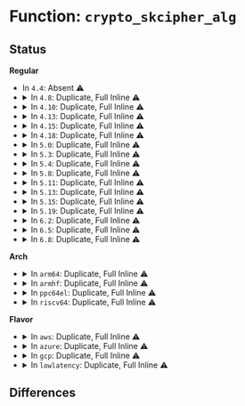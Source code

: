 # Function: <code>crypto_skcipher_alg</code>

## Status
<b>Regular</b>
<ul>
<li>
In <code>4.4</code>: Absent ⚠️
</li>
<li>
<details>
<summary>In <code>4.8</code>: Duplicate, Full Inline ⚠️</summary>

**Collision:** Static Duplication

**Inline:** Full

**Transformation:** False

**Instances:**

```
In crypto/skcipher.c (ffffffff813de363)
Location: include/crypto/skcipher.h:246
Inline: True
Inline callers:
  - crypto/skcipher.c:crypto_skcipher_init_tfm
```
```
In crypto/cts.c (0)
Location: include/crypto/skcipher.h:246
Inline: True
```
```
In crypto/ctr.c (0)
Location: include/crypto/skcipher.h:246
Inline: True
```
</details>
</li>
<li>
<details>
<summary>In <code>4.10</code>: Duplicate, Full Inline ⚠️</summary>

**Collision:** Static Duplication

**Inline:** Full

**Transformation:** False

**Instances:**

```
In crypto/skcipher.c (ffffffff813f5d53)
Location: include/crypto/skcipher.h:246
Inline: True
Inline callers:
  - crypto/skcipher.c:crypto_skcipher_init_tfm
  - crypto/skcipher.c:skcipher_walk_skcipher
```
```
In crypto/cbc.c (0)
Location: include/crypto/skcipher.h:246
Inline: True
```
```
In crypto/cts.c (0)
Location: include/crypto/skcipher.h:246
Inline: True
```
```
In crypto/xts.c (ffffffff81401225)
Location: include/crypto/skcipher.h:246
Inline: True
Inline callers:
  - crypto/xts.c:init_tfm
```
```
In crypto/ctr.c (0)
Location: include/crypto/skcipher.h:246
Inline: True
```
</details>
</li>
<li>
<details>
<summary>In <code>4.13</code>: Duplicate, Full Inline ⚠️</summary>

**Collision:** Static Duplication

**Inline:** Full

**Transformation:** False

**Instances:**

```
In crypto/skcipher.c (ffffffff814020d3)
Location: include/crypto/skcipher.h:250
Inline: True
Inline callers:
  - crypto/skcipher.c:crypto_skcipher_init_tfm
  - crypto/skcipher.c:skcipher_setkey
  - crypto/skcipher.c:skcipher_walk_skcipher
```
```
In crypto/cbc.c (0)
Location: include/crypto/skcipher.h:250
Inline: True
```
```
In crypto/cts.c (0)
Location: include/crypto/skcipher.h:250
Inline: True
```
```
In crypto/xts.c (ffffffff8140e6b5)
Location: include/crypto/skcipher.h:250
Inline: True
Inline callers:
  - crypto/xts.c:init_tfm
```
```
In crypto/ctr.c (0)
Location: include/crypto/skcipher.h:250
Inline: True
```
</details>
</li>
<li>
<details>
<summary>In <code>4.15</code>: Duplicate, Full Inline ⚠️</summary>

**Collision:** Static Duplication

**Inline:** Full

**Transformation:** False

**Instances:**

```
In crypto/skcipher.c (ffffffff8142a743)
Location: include/crypto/skcipher.h:250
Inline: True
Inline callers:
  - crypto/skcipher.c:crypto_skcipher_init_tfm
  - crypto/skcipher.c:skcipher_setkey
  - crypto/skcipher.c:skcipher_walk_skcipher
```
```
In crypto/cbc.c (0)
Location: include/crypto/skcipher.h:250
Inline: True
```
```
In crypto/cts.c (0)
Location: include/crypto/skcipher.h:250
Inline: True
```
```
In crypto/xts.c (ffffffff81437185)
Location: include/crypto/skcipher.h:250
Inline: True
Inline callers:
  - crypto/xts.c:init_tfm
```
```
In crypto/ctr.c (0)
Location: include/crypto/skcipher.h:250
Inline: True
```
</details>
</li>
<li>
<details>
<summary>In <code>4.18</code>: Duplicate, Full Inline ⚠️</summary>

**Collision:** Static Duplication

**Inline:** Full

**Transformation:** False

**Instances:**

```
In fs/crypto/keyinfo.c (ffffffff812fc076)
Location: include/crypto/skcipher.h:250
Inline: True
```
```
In crypto/skcipher.c (ffffffff8145d485)
Location: include/crypto/skcipher.h:250
Inline: True
Inline callers:
  - crypto/skcipher.c:crypto_skcipher_init_tfm
  - crypto/skcipher.c:crypto_skcipher_exit_tfm
  - crypto/skcipher.c:skcipher_setkey
  - crypto/skcipher.c:skcipher_setkey
  - crypto/skcipher.c:skcipher_walk_skcipher
```
```
In crypto/cbc.c (ffffffff814688e5)
Location: include/crypto/skcipher.h:250
Inline: True
Inline callers:
  - crypto/cbc.c:crypto_cbc_init_tfm
```
```
In crypto/cts.c (ffffffff81469195)
Location: include/crypto/skcipher.h:250
Inline: True
Inline callers:
  - crypto/cts.c:crypto_cts_init_tfm
```
```
In crypto/xts.c (ffffffff814699a5)
Location: include/crypto/skcipher.h:250
Inline: True
Inline callers:
  - crypto/xts.c:init_tfm
```
```
In crypto/ctr.c (ffffffff8146a755)
Location: include/crypto/skcipher.h:250
Inline: True
Inline callers:
  - crypto/ctr.c:crypto_rfc3686_init_tfm
```
</details>
</li>
<li>
<details>
<summary>In <code>5.0</code>: Duplicate, Full Inline ⚠️</summary>

**Collision:** Static Duplication

**Inline:** Full

**Transformation:** False

**Instances:**

```
In fs/crypto/keyinfo.c (ffffffff8131188b)
Location: include/crypto/skcipher.h:257
Inline: True
```
```
In crypto/skcipher.c (ffffffff8147ad15)
Location: include/crypto/skcipher.h:257
Inline: True
Inline callers:
  - crypto/skcipher.c:crypto_skcipher_init_tfm
  - crypto/skcipher.c:crypto_skcipher_exit_tfm
  - crypto/skcipher.c:skcipher_setkey
  - crypto/skcipher.c:skcipher_setkey
  - crypto/skcipher.c:skcipher_walk_skcipher
```
```
In crypto/cbc.c (ffffffff81486555)
Location: include/crypto/skcipher.h:257
Inline: True
Inline callers:
  - crypto/cbc.c:crypto_cbc_init_tfm
```
```
In crypto/cts.c (ffffffff81486b65)
Location: include/crypto/skcipher.h:257
Inline: True
Inline callers:
  - crypto/cts.c:crypto_cts_init_tfm
```
```
In crypto/xts.c (ffffffff81487765)
Location: include/crypto/skcipher.h:257
Inline: True
Inline callers:
  - crypto/xts.c:init_tfm
```
```
In crypto/ctr.c (ffffffff81487fb5)
Location: include/crypto/skcipher.h:257
Inline: True
Inline callers:
  - crypto/ctr.c:crypto_rfc3686_init_tfm
```
</details>
</li>
<li>
<details>
<summary>In <code>5.3</code>: Duplicate, Full Inline ⚠️</summary>

**Collision:** Static Duplication

**Inline:** Full

**Transformation:** False

**Instances:**

```
In fs/crypto/keyinfo.c (ffffffff81338d5a)
Location: include/crypto/skcipher.h:252
Inline: True
```
```
In crypto/skcipher.c (ffffffff814a91f5)
Location: include/crypto/skcipher.h:252
Inline: True
Inline callers:
  - crypto/skcipher.c:skcipher_init_tfm_simple
  - crypto/skcipher.c:crypto_skcipher_init_tfm
  - crypto/skcipher.c:crypto_skcipher_exit_tfm
  - crypto/skcipher.c:skcipher_setkey
  - crypto/skcipher.c:skcipher_setkey
  - crypto/skcipher.c:skcipher_walk_skcipher
```
```
In crypto/cts.c (ffffffff814b4c85)
Location: include/crypto/skcipher.h:252
Inline: True
Inline callers:
  - crypto/cts.c:crypto_cts_init_tfm
```
```
In crypto/xts.c (ffffffff814b5455)
Location: include/crypto/skcipher.h:252
Inline: True
Inline callers:
  - crypto/xts.c:init_tfm
```
```
In crypto/ctr.c (ffffffff814b5b85)
Location: include/crypto/skcipher.h:252
Inline: True
Inline callers:
  - crypto/ctr.c:crypto_rfc3686_init_tfm
```
</details>
</li>
<li>
<details>
<summary>In <code>5.4</code>: Duplicate, Full Inline ⚠️</summary>

**Collision:** Static Duplication

**Inline:** Full

**Transformation:** False

**Instances:**

```
In fs/crypto/keysetup.c (ffffffff8134dfe2)
Location: include/crypto/skcipher.h:252
Inline: True
Inline callers:
  - fs/crypto/keysetup.c:fscrypt_allocate_skcipher
```
```
In crypto/skcipher.c (ffffffff814c3e65)
Location: include/crypto/skcipher.h:252
Inline: True
Inline callers:
  - crypto/skcipher.c:skcipher_init_tfm_simple
  - crypto/skcipher.c:crypto_skcipher_init_tfm
  - crypto/skcipher.c:crypto_skcipher_exit_tfm
  - crypto/skcipher.c:skcipher_setkey
  - crypto/skcipher.c:skcipher_setkey
  - crypto/skcipher.c:skcipher_walk_skcipher
```
```
In crypto/cts.c (ffffffff814cd755)
Location: include/crypto/skcipher.h:252
Inline: True
Inline callers:
  - crypto/cts.c:crypto_cts_init_tfm
```
```
In crypto/xts.c (ffffffff814ce6a5)
Location: include/crypto/skcipher.h:252
Inline: True
Inline callers:
  - crypto/xts.c:init_tfm
```
```
In crypto/ctr.c (ffffffff814ced85)
Location: include/crypto/skcipher.h:252
Inline: True
Inline callers:
  - crypto/ctr.c:crypto_rfc3686_init_tfm
```
</details>
</li>
<li>
<details>
<summary>In <code>5.8</code>: Duplicate, Full Inline ⚠️</summary>

**Collision:** Static Duplication

**Inline:** Full

**Transformation:** False

**Instances:**

```
In fs/crypto/keysetup.c (ffffffff81393465)
Location: include/crypto/skcipher.h:228
Inline: True
Inline callers:
  - fs/crypto/keysetup.c:fscrypt_allocate_skcipher
```
```
In fs/ecryptfs/crypto.c (ffffffff8146383f)
Location: include/crypto/skcipher.h:228
Inline: True
Inline callers:
  - fs/ecryptfs/crypto.c:ecryptfs_process_key_cipher
```
```
In fs/ecryptfs/keystore.c (ffffffff814695e4)
Location: include/crypto/skcipher.h:228
Inline: True
Inline callers:
  - fs/ecryptfs/keystore.c:write_tag_3_packet
  - fs/ecryptfs/keystore.c:write_tag_3_packet
```
```
In security/keys/encrypted-keys/encrypted.c (ffffffff82d048c5)
Location: include/crypto/skcipher.h:228
Inline: True
Inline callers:
  - security/keys/encrypted-keys/encrypted.c:init_encrypted
```
```
In crypto/skcipher.c (ffffffff81522d65)
Location: include/crypto/skcipher.h:228
Inline: True
Inline callers:
  - crypto/skcipher.c:skcipher_init_tfm_simple
  - crypto/skcipher.c:crypto_skcipher_init_tfm
  - crypto/skcipher.c:crypto_skcipher_init_tfm
  - crypto/skcipher.c:crypto_skcipher_exit_tfm
  - crypto/skcipher.c:crypto_skcipher_decrypt
  - crypto/skcipher.c:crypto_skcipher_encrypt
  - crypto/skcipher.c:crypto_skcipher_setkey
  - crypto/skcipher.c:crypto_skcipher_setkey
  - crypto/skcipher.c:skcipher_setkey_unaligned
  - crypto/skcipher.c:skcipher_walk_async
  - crypto/skcipher.c:skcipher_walk_async
  - crypto/skcipher.c:skcipher_walk_virt
  - crypto/skcipher.c:skcipher_walk_virt
```
```
In crypto/cts.c (ffffffff8152cb75)
Location: include/crypto/skcipher.h:228
Inline: True
Inline callers:
  - crypto/cts.c:crypto_cts_init_tfm
```
```
In crypto/xts.c (ffffffff8152daa5)
Location: include/crypto/skcipher.h:228
Inline: True
Inline callers:
  - crypto/xts.c:init_tfm
```
```
In crypto/ctr.c (ffffffff8152e0a5)
Location: include/crypto/skcipher.h:228
Inline: True
Inline callers:
  - crypto/ctr.c:crypto_rfc3686_init_tfm
```
</details>
</li>
<li>
<details>
<summary>In <code>5.11</code>: Duplicate, Full Inline ⚠️</summary>

**Collision:** Static Duplication

**Inline:** Full

**Transformation:** False

**Instances:**

```
In fs/crypto/keysetup.c (ffffffff813a4605)
Location: include/crypto/skcipher.h:228
Inline: True
Inline callers:
  - fs/crypto/keysetup.c:fscrypt_allocate_skcipher
```
```
In fs/ecryptfs/crypto.c (ffffffff8147efff)
Location: include/crypto/skcipher.h:228
Inline: True
Inline callers:
  - fs/ecryptfs/crypto.c:ecryptfs_process_key_cipher
```
```
In fs/ecryptfs/keystore.c (ffffffff81beeb13)
Location: include/crypto/skcipher.h:228
Inline: True
Inline callers:
  - fs/ecryptfs/keystore.c:write_tag_3_packet
  - fs/ecryptfs/keystore.c:write_tag_3_packet
```
```
In security/keys/encrypted-keys/encrypted.c (ffffffff82ff1c92)
Location: include/crypto/skcipher.h:228
Inline: True
Inline callers:
  - security/keys/encrypted-keys/encrypted.c:init_encrypted
```
```
In crypto/skcipher.c (ffffffff8153fcb5)
Location: include/crypto/skcipher.h:228
Inline: True
Inline callers:
  - crypto/skcipher.c:skcipher_init_tfm_simple
  - crypto/skcipher.c:crypto_skcipher_init_tfm
  - crypto/skcipher.c:crypto_skcipher_init_tfm
  - crypto/skcipher.c:crypto_skcipher_exit_tfm
  - crypto/skcipher.c:crypto_skcipher_decrypt
  - crypto/skcipher.c:crypto_skcipher_encrypt
  - crypto/skcipher.c:crypto_skcipher_setkey
  - crypto/skcipher.c:crypto_skcipher_setkey
  - crypto/skcipher.c:skcipher_setkey_unaligned
  - crypto/skcipher.c:skcipher_walk_async
  - crypto/skcipher.c:skcipher_walk_async
  - crypto/skcipher.c:skcipher_walk_virt
  - crypto/skcipher.c:skcipher_walk_virt
```
```
In crypto/cts.c (ffffffff81549be5)
Location: include/crypto/skcipher.h:228
Inline: True
Inline callers:
  - crypto/cts.c:crypto_cts_init_tfm
```
```
In crypto/xts.c (ffffffff8154aa75)
Location: include/crypto/skcipher.h:228
Inline: True
Inline callers:
  - crypto/xts.c:xts_init_tfm
```
```
In crypto/ctr.c (ffffffff8154afa5)
Location: include/crypto/skcipher.h:228
Inline: True
Inline callers:
  - crypto/ctr.c:crypto_rfc3686_init_tfm
```
</details>
</li>
<li>
<details>
<summary>In <code>5.13</code>: Duplicate, Full Inline ⚠️</summary>

**Collision:** Static Duplication

**Inline:** Full

**Transformation:** False

**Instances:**

```
In fs/crypto/keysetup.c (ffffffff813ab9ca)
Location: include/crypto/skcipher.h:230
Inline: True
```
```
In fs/ecryptfs/crypto.c (ffffffff81486a7b)
Location: include/crypto/skcipher.h:230
Inline: True
Inline callers:
  - fs/ecryptfs/crypto.c:ecryptfs_add_new_key_tfm
```
```
In fs/ecryptfs/keystore.c (ffffffff81be0bce)
Location: include/crypto/skcipher.h:230
Inline: True
Inline callers:
  - fs/ecryptfs/keystore.c:write_tag_3_packet
  - fs/ecryptfs/keystore.c:write_tag_3_packet
```
```
In security/keys/encrypted-keys/encrypted.c (ffffffff831fc61c)
Location: include/crypto/skcipher.h:230
Inline: True
Inline callers:
  - security/keys/encrypted-keys/encrypted.c:init_encrypted
```
```
In crypto/skcipher.c (ffffffff81548225)
Location: include/crypto/skcipher.h:230
Inline: True
Inline callers:
  - crypto/skcipher.c:skcipher_init_tfm_simple
  - crypto/skcipher.c:crypto_skcipher_init_tfm
  - crypto/skcipher.c:crypto_skcipher_init_tfm
  - crypto/skcipher.c:crypto_skcipher_exit_tfm
  - crypto/skcipher.c:crypto_skcipher_decrypt
  - crypto/skcipher.c:crypto_skcipher_encrypt
  - crypto/skcipher.c:crypto_skcipher_setkey
  - crypto/skcipher.c:crypto_skcipher_setkey
  - crypto/skcipher.c:skcipher_setkey_unaligned
  - crypto/skcipher.c:skcipher_walk_async
  - crypto/skcipher.c:skcipher_walk_async
  - crypto/skcipher.c:skcipher_walk_virt
  - crypto/skcipher.c:skcipher_walk_virt
```
```
In crypto/cts.c (ffffffff81552225)
Location: include/crypto/skcipher.h:230
Inline: True
Inline callers:
  - crypto/cts.c:crypto_cts_init_tfm
```
```
In crypto/xts.c (ffffffff81553095)
Location: include/crypto/skcipher.h:230
Inline: True
Inline callers:
  - crypto/xts.c:xts_init_tfm
```
```
In crypto/ctr.c (ffffffff815535c5)
Location: include/crypto/skcipher.h:230
Inline: True
Inline callers:
  - crypto/ctr.c:crypto_rfc3686_init_tfm
```
</details>
</li>
<li>
<details>
<summary>In <code>5.15</code>: Duplicate, Full Inline ⚠️</summary>

**Collision:** Static Duplication

**Inline:** Full

**Transformation:** False

**Instances:**

```
In fs/crypto/keysetup.c (ffffffff813fb279)
Location: include/crypto/skcipher.h:230
Inline: True
```
```
In fs/ecryptfs/crypto.c (ffffffff814de20b)
Location: include/crypto/skcipher.h:230
Inline: True
Inline callers:
  - fs/ecryptfs/crypto.c:ecryptfs_add_new_key_tfm
```
```
In fs/ecryptfs/keystore.c (ffffffff81cd13d7)
Location: include/crypto/skcipher.h:230
Inline: True
Inline callers:
  - fs/ecryptfs/keystore.c:write_tag_3_packet
  - fs/ecryptfs/keystore.c:write_tag_3_packet
```
```
In security/keys/encrypted-keys/encrypted.c (ffffffff832e366e)
Location: include/crypto/skcipher.h:230
Inline: True
Inline callers:
  - security/keys/encrypted-keys/encrypted.c:init_encrypted
```
```
In crypto/skcipher.c (ffffffff815a8a05)
Location: include/crypto/skcipher.h:230
Inline: True
Inline callers:
  - crypto/skcipher.c:skcipher_init_tfm_simple
  - crypto/skcipher.c:crypto_skcipher_init_tfm
  - crypto/skcipher.c:crypto_skcipher_init_tfm
  - crypto/skcipher.c:crypto_skcipher_exit_tfm
  - crypto/skcipher.c:crypto_skcipher_decrypt
  - crypto/skcipher.c:crypto_skcipher_encrypt
  - crypto/skcipher.c:crypto_skcipher_setkey
  - crypto/skcipher.c:crypto_skcipher_setkey
  - crypto/skcipher.c:skcipher_setkey_unaligned
  - crypto/skcipher.c:skcipher_walk_async
  - crypto/skcipher.c:skcipher_walk_async
  - crypto/skcipher.c:skcipher_walk_virt
  - crypto/skcipher.c:skcipher_walk_virt
```
```
In crypto/cts.c (ffffffff815b3225)
Location: include/crypto/skcipher.h:230
Inline: True
Inline callers:
  - crypto/cts.c:crypto_cts_init_tfm
```
```
In crypto/xts.c (ffffffff815b40c5)
Location: include/crypto/skcipher.h:230
Inline: True
Inline callers:
  - crypto/xts.c:xts_init_tfm
```
```
In crypto/ctr.c (ffffffff815b45f5)
Location: include/crypto/skcipher.h:230
Inline: True
Inline callers:
  - crypto/ctr.c:crypto_rfc3686_init_tfm
```
</details>
</li>
<li>
<details>
<summary>In <code>5.19</code>: Duplicate, Full Inline ⚠️</summary>

**Collision:** Static Duplication

**Inline:** Full

**Transformation:** False

**Instances:**

```
In fs/crypto/keysetup.c (ffffffff8146e5a7)
Location: include/crypto/skcipher.h:234
Inline: True
```
```
In fs/ecryptfs/crypto.c (ffffffff8156c245)
Location: include/crypto/skcipher.h:234
Inline: True
Inline callers:
  - fs/ecryptfs/crypto.c:ecryptfs_add_new_key_tfm
```
```
In fs/ecryptfs/keystore.c (ffffffff81e84552)
Location: include/crypto/skcipher.h:234
Inline: True
Inline callers:
  - fs/ecryptfs/keystore.c:write_tag_3_packet
  - fs/ecryptfs/keystore.c:write_tag_3_packet
```
```
In security/keys/encrypted-keys/encrypted.c (ffffffff83499a7f)
Location: include/crypto/skcipher.h:234
Inline: True
Inline callers:
  - security/keys/encrypted-keys/encrypted.c:init_encrypted
```
```
In crypto/skcipher.c (ffffffff8164fde5)
Location: include/crypto/skcipher.h:234
Inline: True
Inline callers:
  - crypto/skcipher.c:skcipher_init_tfm_simple
  - crypto/skcipher.c:crypto_skcipher_init_tfm
  - crypto/skcipher.c:crypto_skcipher_exit_tfm
  - crypto/skcipher.c:crypto_skcipher_decrypt
  - crypto/skcipher.c:crypto_skcipher_encrypt
  - crypto/skcipher.c:crypto_skcipher_setkey
  - crypto/skcipher.c:crypto_skcipher_setkey
  - crypto/skcipher.c:skcipher_walk_async
  - crypto/skcipher.c:skcipher_walk_async
  - crypto/skcipher.c:skcipher_walk_virt
  - crypto/skcipher.c:skcipher_walk_virt
```
```
In crypto/cts.c (ffffffff8165c205)
Location: include/crypto/skcipher.h:234
Inline: True
Inline callers:
  - crypto/cts.c:crypto_cts_init_tfm
```
```
In crypto/xts.c (ffffffff8165cf15)
Location: include/crypto/skcipher.h:234
Inline: True
Inline callers:
  - crypto/xts.c:xts_init_tfm
```
```
In crypto/ctr.c (ffffffff8165d4a5)
Location: include/crypto/skcipher.h:234
Inline: True
Inline callers:
  - crypto/ctr.c:crypto_rfc3686_init_tfm
```
</details>
</li>
<li>
<details>
<summary>In <code>6.2</code>: Duplicate, Full Inline ⚠️</summary>

**Collision:** Static Duplication

**Inline:** Full

**Transformation:** False

**Instances:**

```
In fs/crypto/keysetup.c (ffffffff814ffbf7)
Location: include/crypto/skcipher.h:234
Inline: True
```
```
In fs/ecryptfs/crypto.c (ffffffff81610457)
Location: include/crypto/skcipher.h:234
Inline: True
Inline callers:
  - fs/ecryptfs/crypto.c:ecryptfs_add_new_key_tfm
```
```
In fs/ecryptfs/keystore.c (ffffffff81611b19)
Location: include/crypto/skcipher.h:234
Inline: True
Inline callers:
  - fs/ecryptfs/keystore.c:write_tag_3_packet
  - fs/ecryptfs/keystore.c:write_tag_3_packet
```
```
In security/keys/encrypted-keys/encrypted.c (ffffffff83ecfbad)
Location: include/crypto/skcipher.h:234
Inline: True
Inline callers:
  - security/keys/encrypted-keys/encrypted.c:init_encrypted
```
```
In crypto/skcipher.c (ffffffff817092b5)
Location: include/crypto/skcipher.h:234
Inline: True
Inline callers:
  - crypto/skcipher.c:skcipher_init_tfm_simple
  - crypto/skcipher.c:crypto_skcipher_init_tfm
  - crypto/skcipher.c:crypto_skcipher_exit_tfm
  - crypto/skcipher.c:crypto_skcipher_decrypt
  - crypto/skcipher.c:crypto_skcipher_encrypt
  - crypto/skcipher.c:crypto_skcipher_setkey
  - crypto/skcipher.c:crypto_skcipher_setkey
  - crypto/skcipher.c:skcipher_walk_async
  - crypto/skcipher.c:skcipher_walk_async
  - crypto/skcipher.c:skcipher_walk_virt
  - crypto/skcipher.c:skcipher_walk_virt
```
```
In crypto/cts.c (ffffffff81715bc5)
Location: include/crypto/skcipher.h:234
Inline: True
Inline callers:
  - crypto/cts.c:crypto_cts_init_tfm
```
```
In crypto/xts.c (ffffffff817169d5)
Location: include/crypto/skcipher.h:234
Inline: True
Inline callers:
  - crypto/xts.c:xts_init_tfm
```
```
In crypto/ctr.c (ffffffff81716fd5)
Location: include/crypto/skcipher.h:234
Inline: True
Inline callers:
  - crypto/ctr.c:crypto_rfc3686_init_tfm
```
</details>
</li>
<li>
<details>
<summary>In <code>6.5</code>: Duplicate, Full Inline ⚠️</summary>

**Collision:** Static Duplication

**Inline:** Full

**Transformation:** False

**Instances:**

```
In fs/crypto/keysetup.c (ffffffff815371c7)
Location: include/crypto/skcipher.h:256
Inline: True
```
```
In fs/ecryptfs/crypto.c (ffffffff816482ea)
Location: include/crypto/skcipher.h:256
Inline: True
Inline callers:
  - fs/ecryptfs/crypto.c:ecryptfs_add_new_key_tfm
```
```
In fs/ecryptfs/keystore.c (ffffffff81649a8a)
Location: include/crypto/skcipher.h:256
Inline: True
Inline callers:
  - fs/ecryptfs/keystore.c:write_tag_3_packet
  - fs/ecryptfs/keystore.c:write_tag_3_packet
```
```
In security/keys/encrypted-keys/encrypted.c (ffffffff836f4c6b)
Location: include/crypto/skcipher.h:256
Inline: True
Inline callers:
  - security/keys/encrypted-keys/encrypted.c:init_encrypted
```
```
In crypto/skcipher.c (ffffffff81742af5)
Location: include/crypto/skcipher.h:256
Inline: True
Inline callers:
  - crypto/skcipher.c:skcipher_init_tfm_simple
  - crypto/skcipher.c:crypto_skcipher_init_tfm
  - crypto/skcipher.c:crypto_skcipher_exit_tfm
  - crypto/skcipher.c:crypto_skcipher_decrypt
  - crypto/skcipher.c:crypto_skcipher_encrypt
  - crypto/skcipher.c:crypto_skcipher_setkey
  - crypto/skcipher.c:crypto_skcipher_setkey
  - crypto/skcipher.c:skcipher_walk_async
  - crypto/skcipher.c:skcipher_walk_async
  - crypto/skcipher.c:skcipher_walk_virt
  - crypto/skcipher.c:skcipher_walk_virt
```
```
In crypto/cts.c (ffffffff81751475)
Location: include/crypto/skcipher.h:256
Inline: True
Inline callers:
  - crypto/cts.c:crypto_cts_init_tfm
```
```
In crypto/xts.c (ffffffff81752285)
Location: include/crypto/skcipher.h:256
Inline: True
Inline callers:
  - crypto/xts.c:xts_init_tfm
```
```
In crypto/ctr.c (ffffffff817528d5)
Location: include/crypto/skcipher.h:256
Inline: True
Inline callers:
  - crypto/ctr.c:crypto_rfc3686_init_tfm
```
</details>
</li>
<li>
<details>
<summary>In <code>6.8</code>: Duplicate, Full Inline ⚠️</summary>

**Collision:** Static Duplication

**Inline:** Full

**Transformation:** False

**Instances:**

```
In crypto/skcipher.c (ffffffff81784d35)
Location: include/crypto/skcipher.h:397
Inline: True
Inline callers:
  - crypto/skcipher.c:skcipher_init_tfm_simple
  - crypto/skcipher.c:crypto_skcipher_init_tfm
  - crypto/skcipher.c:crypto_skcipher_exit_tfm
  - crypto/skcipher.c:crypto_skcipher_import
  - crypto/skcipher.c:crypto_skcipher_export
  - crypto/skcipher.c:crypto_skcipher_decrypt
  - crypto/skcipher.c:crypto_skcipher_encrypt
  - crypto/skcipher.c:crypto_skcipher_setkey
  - crypto/skcipher.c:skcipher_walk_skcipher
```
```
In crypto/cts.c (ffffffff817932c5)
Location: include/crypto/skcipher.h:397
Inline: True
Inline callers:
  - crypto/cts.c:crypto_cts_init_tfm
```
```
In crypto/xts.c (ffffffff81794105)
Location: include/crypto/skcipher.h:397
Inline: True
Inline callers:
  - crypto/xts.c:xts_init_tfm
```
```
In crypto/ctr.c (ffffffff81794845)
Location: include/crypto/skcipher.h:397
Inline: True
Inline callers:
  - crypto/ctr.c:crypto_rfc3686_init_tfm
```
</details>
</li>
</ul>
<b>Arch</b>
<ul>
<li>
<details>
<summary>In <code>arm64</code>: Duplicate, Full Inline ⚠️</summary>

**Collision:** Static Duplication

**Inline:** Full

**Transformation:** False

**Instances:**

```
In fs/crypto/keysetup.c (ffff80001040e9ac)
Location: include/crypto/skcipher.h:252
Inline: True
Inline callers:
  - fs/crypto/keysetup.c:fscrypt_allocate_skcipher
```
```
In crypto/skcipher.c (ffff8000105be968)
Location: include/crypto/skcipher.h:252
Inline: True
Inline callers:
  - crypto/skcipher.c:skcipher_init_tfm_simple
  - crypto/skcipher.c:crypto_skcipher_init_tfm
  - crypto/skcipher.c:crypto_skcipher_exit_tfm
  - crypto/skcipher.c:skcipher_setkey
  - crypto/skcipher.c:skcipher_setkey
  - crypto/skcipher.c:skcipher_walk_skcipher
```
```
In crypto/cts.c (ffff8000105c964c)
Location: include/crypto/skcipher.h:252
Inline: True
Inline callers:
  - crypto/cts.c:crypto_cts_init_tfm
```
```
In crypto/xts.c (ffff8000105ca55c)
Location: include/crypto/skcipher.h:252
Inline: True
Inline callers:
  - crypto/xts.c:init_tfm
```
```
In crypto/ctr.c (ffff8000105cacec)
Location: include/crypto/skcipher.h:252
Inline: True
Inline callers:
  - crypto/ctr.c:crypto_rfc3686_init_tfm
```
</details>
</li>
<li>
<details>
<summary>In <code>armhf</code>: Duplicate, Full Inline ⚠️</summary>

**Collision:** Static Duplication

**Inline:** Full

**Transformation:** False

**Instances:**

```
In fs/crypto/keysetup.c (c05db4a8)
Location: include/crypto/skcipher.h:252
Inline: True
Inline callers:
  - fs/crypto/keysetup.c:fscrypt_allocate_skcipher
```
```
In crypto/skcipher.c (c076c5d4)
Location: include/crypto/skcipher.h:252
Inline: True
Inline callers:
  - crypto/skcipher.c:skcipher_init_tfm_simple
  - crypto/skcipher.c:crypto_skcipher_init_tfm
  - crypto/skcipher.c:crypto_skcipher_exit_tfm
  - crypto/skcipher.c:skcipher_setkey
  - crypto/skcipher.c:skcipher_setkey
  - crypto/skcipher.c:skcipher_walk_skcipher
```
```
In crypto/cts.c (c07771e0)
Location: include/crypto/skcipher.h:252
Inline: True
Inline callers:
  - crypto/cts.c:crypto_cts_init_tfm
```
```
In crypto/xts.c (c0778178)
Location: include/crypto/skcipher.h:252
Inline: True
Inline callers:
  - crypto/xts.c:init_tfm
```
```
In crypto/ctr.c (c07788b8)
Location: include/crypto/skcipher.h:252
Inline: True
Inline callers:
  - crypto/ctr.c:crypto_rfc3686_init_tfm
```
</details>
</li>
<li>
<details>
<summary>In <code>ppc64el</code>: Duplicate, Full Inline ⚠️</summary>

**Collision:** Static Duplication

**Inline:** Full

**Transformation:** False

**Instances:**

```
In fs/crypto/keysetup.c (c00000000051bf28)
Location: include/crypto/skcipher.h:252
Inline: True
Inline callers:
  - fs/crypto/keysetup.c:fscrypt_allocate_skcipher
```
```
In crypto/skcipher.c (c000000000746210)
Location: include/crypto/skcipher.h:252
Inline: True
Inline callers:
  - crypto/skcipher.c:skcipher_init_tfm_simple
  - crypto/skcipher.c:crypto_skcipher_init_tfm
  - crypto/skcipher.c:crypto_skcipher_exit_tfm
  - crypto/skcipher.c:skcipher_setkey
  - crypto/skcipher.c:skcipher_setkey
  - crypto/skcipher.c:skcipher_walk_skcipher
```
```
In crypto/cts.c (c000000000753ca0)
Location: include/crypto/skcipher.h:252
Inline: True
Inline callers:
  - crypto/cts.c:crypto_cts_init_tfm
```
```
In crypto/xts.c (c00000000075510c)
Location: include/crypto/skcipher.h:252
Inline: True
Inline callers:
  - crypto/xts.c:init_tfm
```
```
In crypto/ctr.c (c000000000755b10)
Location: include/crypto/skcipher.h:252
Inline: True
Inline callers:
  - crypto/ctr.c:crypto_rfc3686_init_tfm
```
</details>
</li>
<li>
<details>
<summary>In <code>riscv64</code>: Duplicate, Full Inline ⚠️</summary>

**Collision:** Static Duplication

**Inline:** Full

**Transformation:** False

**Instances:**

```
In fs/crypto/keysetup.c (ffffffe0002b78b0)
Location: include/crypto/skcipher.h:252
Inline: True
Inline callers:
  - fs/crypto/keysetup.c:fscrypt_allocate_skcipher
```
```
In crypto/skcipher.c (ffffffe000403cb6)
Location: include/crypto/skcipher.h:252
Inline: True
Inline callers:
  - crypto/skcipher.c:skcipher_init_tfm_simple
  - crypto/skcipher.c:crypto_skcipher_init_tfm
  - crypto/skcipher.c:crypto_skcipher_exit_tfm
  - crypto/skcipher.c:skcipher_setkey
  - crypto/skcipher.c:skcipher_setkey
  - crypto/skcipher.c:skcipher_walk_skcipher
```
```
In crypto/cts.c (ffffffe00040e31e)
Location: include/crypto/skcipher.h:252
Inline: True
Inline callers:
  - crypto/cts.c:crypto_cts_init_tfm
```
```
In crypto/xts.c (ffffffe00040eab2)
Location: include/crypto/skcipher.h:252
Inline: True
Inline callers:
  - crypto/xts.c:init_tfm
```
```
In crypto/ctr.c (ffffffe00040f1e6)
Location: include/crypto/skcipher.h:252
Inline: True
Inline callers:
  - crypto/ctr.c:crypto_rfc3686_init_tfm
```
</details>
</li>
</ul>
<b>Flavor</b>
<ul>
<li>
<details>
<summary>In <code>aws</code>: Duplicate, Full Inline ⚠️</summary>

**Collision:** Static Duplication

**Inline:** Full

**Transformation:** False

**Instances:**

```
In fs/crypto/keysetup.c (ffffffff813465c2)
Location: include/crypto/skcipher.h:252
Inline: True
Inline callers:
  - fs/crypto/keysetup.c:fscrypt_allocate_skcipher
```
```
In crypto/skcipher.c (ffffffff814bc445)
Location: include/crypto/skcipher.h:252
Inline: True
Inline callers:
  - crypto/skcipher.c:skcipher_init_tfm_simple
  - crypto/skcipher.c:crypto_skcipher_init_tfm
  - crypto/skcipher.c:crypto_skcipher_exit_tfm
  - crypto/skcipher.c:skcipher_setkey
  - crypto/skcipher.c:skcipher_setkey
  - crypto/skcipher.c:skcipher_walk_skcipher
```
```
In crypto/cts.c (ffffffff814c5d35)
Location: include/crypto/skcipher.h:252
Inline: True
Inline callers:
  - crypto/cts.c:crypto_cts_init_tfm
```
```
In crypto/xts.c (ffffffff814c6c85)
Location: include/crypto/skcipher.h:252
Inline: True
Inline callers:
  - crypto/xts.c:init_tfm
```
```
In crypto/ctr.c (ffffffff814c7365)
Location: include/crypto/skcipher.h:252
Inline: True
Inline callers:
  - crypto/ctr.c:crypto_rfc3686_init_tfm
```
</details>
</li>
<li>
<details>
<summary>In <code>azure</code>: Duplicate, Full Inline ⚠️</summary>

**Collision:** Static Duplication

**Inline:** Full

**Transformation:** False

**Instances:**

```
In fs/crypto/keysetup.c (ffffffff813372a2)
Location: include/crypto/skcipher.h:252
Inline: True
Inline callers:
  - fs/crypto/keysetup.c:fscrypt_allocate_skcipher
```
```
In crypto/skcipher.c (ffffffff814ace65)
Location: include/crypto/skcipher.h:252
Inline: True
Inline callers:
  - crypto/skcipher.c:skcipher_init_tfm_simple
  - crypto/skcipher.c:crypto_skcipher_init_tfm
  - crypto/skcipher.c:crypto_skcipher_exit_tfm
  - crypto/skcipher.c:skcipher_setkey
  - crypto/skcipher.c:skcipher_setkey
  - crypto/skcipher.c:skcipher_walk_skcipher
```
```
In crypto/cts.c (ffffffff814b6755)
Location: include/crypto/skcipher.h:252
Inline: True
Inline callers:
  - crypto/cts.c:crypto_cts_init_tfm
```
```
In crypto/xts.c (ffffffff814b76a5)
Location: include/crypto/skcipher.h:252
Inline: True
Inline callers:
  - crypto/xts.c:init_tfm
```
```
In crypto/ctr.c (ffffffff814b7d85)
Location: include/crypto/skcipher.h:252
Inline: True
Inline callers:
  - crypto/ctr.c:crypto_rfc3686_init_tfm
```
</details>
</li>
<li>
<details>
<summary>In <code>gcp</code>: Duplicate, Full Inline ⚠️</summary>

**Collision:** Static Duplication

**Inline:** Full

**Transformation:** False

**Instances:**

```
In fs/crypto/keysetup.c (ffffffff81344092)
Location: include/crypto/skcipher.h:252
Inline: True
Inline callers:
  - fs/crypto/keysetup.c:fscrypt_allocate_skcipher
```
```
In crypto/skcipher.c (ffffffff814b84d5)
Location: include/crypto/skcipher.h:252
Inline: True
Inline callers:
  - crypto/skcipher.c:skcipher_init_tfm_simple
  - crypto/skcipher.c:crypto_skcipher_init_tfm
  - crypto/skcipher.c:crypto_skcipher_exit_tfm
  - crypto/skcipher.c:skcipher_setkey
  - crypto/skcipher.c:skcipher_setkey
  - crypto/skcipher.c:skcipher_walk_skcipher
```
```
In crypto/cts.c (ffffffff814c1dc5)
Location: include/crypto/skcipher.h:252
Inline: True
Inline callers:
  - crypto/cts.c:crypto_cts_init_tfm
```
```
In crypto/xts.c (ffffffff814c2d15)
Location: include/crypto/skcipher.h:252
Inline: True
Inline callers:
  - crypto/xts.c:init_tfm
```
```
In crypto/ctr.c (ffffffff814c33f5)
Location: include/crypto/skcipher.h:252
Inline: True
Inline callers:
  - crypto/ctr.c:crypto_rfc3686_init_tfm
```
</details>
</li>
<li>
<details>
<summary>In <code>lowlatency</code>: Duplicate, Full Inline ⚠️</summary>

**Collision:** Static Duplication

**Inline:** Full

**Transformation:** False

**Instances:**

```
In fs/crypto/keysetup.c (ffffffff81357370)
Location: include/crypto/skcipher.h:252
Inline: True
Inline callers:
  - fs/crypto/keysetup.c:fscrypt_allocate_skcipher
```
```
In crypto/skcipher.c (ffffffff814d0fb5)
Location: include/crypto/skcipher.h:252
Inline: True
Inline callers:
  - crypto/skcipher.c:skcipher_init_tfm_simple
  - crypto/skcipher.c:crypto_skcipher_init_tfm
  - crypto/skcipher.c:crypto_skcipher_exit_tfm
  - crypto/skcipher.c:skcipher_setkey
  - crypto/skcipher.c:skcipher_setkey
  - crypto/skcipher.c:skcipher_walk_skcipher
```
```
In crypto/cts.c (ffffffff814da895)
Location: include/crypto/skcipher.h:252
Inline: True
Inline callers:
  - crypto/cts.c:crypto_cts_init_tfm
```
```
In crypto/xts.c (ffffffff814db7e5)
Location: include/crypto/skcipher.h:252
Inline: True
Inline callers:
  - crypto/xts.c:init_tfm
```
```
In crypto/ctr.c (ffffffff814dbec5)
Location: include/crypto/skcipher.h:252
Inline: True
Inline callers:
  - crypto/ctr.c:crypto_rfc3686_init_tfm
```
</details>
</li>
</ul>

## Differences
